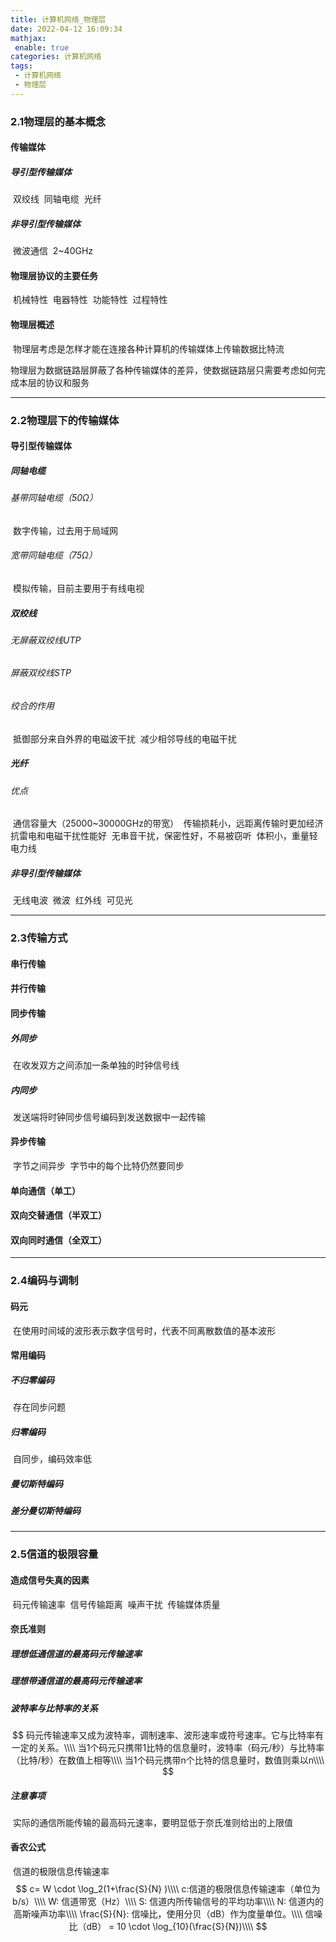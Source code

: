 ```yaml
---
title: 计算机网络_物理层
date: 2022-04-12 16:09:34
mathjax: 
 enable: true
categories: 计算机网络
tags:
 - 计算机网络
 - 物理层
---
```


### 2.1物理层的基本概念

#### 	传输媒体

##### 		导引型传输媒体

​			双绞线
​			同轴电缆
​			光纤

##### 		非导引型传输媒体

​			微波通信
​				2~40GHz

#### 	物理层协议的主要任务

​		机械特性
​		电器特性
​		功能特性 
​		过程特性

#### 物理层概述

​	物理层考虑是怎样才能在连接各种计算机的传输媒体上传输数据比特流

​	物理层为数据链路层屏蔽了各种传输媒体的差异，使数据链路层只需要考虑如何完成本层的协议和服务

------

### 2.2物理层下的传输媒体

#### 	导引型传输媒体

##### 		同轴电缆

###### 			基带同轴电缆（50Ω）

​				数字传输，过去用于局域网

###### 			宽带同轴电缆（75Ω）

​				模拟传输，目前主要用于有线电视

##### 		双绞线

###### 			无屏蔽双绞线UTP

###### 			屏蔽双绞线STP

###### 			绞合的作用

​				抵御部分来自外界的电磁波干扰
​				减少相邻导线的电磁干扰

##### 		光纤

###### 			优点

​				通信容量大（25000~30000GHz的带宽）
​				传输损耗小，远距离传输时更加经济
​				抗雷电和电磁干扰性能好
​				无串音干扰，保密性好，不易被窃听
​				体积小，重量轻
​		电力线

##### 	非导引型传输媒体

​		无线电波
​		微波
​		红外线
​		可见光



------

### 2.3传输方式

#### 	串行传输

#### 	并行传输

#### 	同步传输

##### 		外同步

​			在收发双方之间添加一条单独的时钟信号线

##### 		内同步

​			发送端将时钟同步信号编码到发送数据中一起传输

#### 	异步传输

​		字节之间异步
​		字节中的每个比特仍然要同步

#### 	单向通信（单工）

#### 	双向交替通信（半双工）

#### 	双向同时通信（全双工）



------

### 2.4编码与调制

#### 	码元

​		在使用时间域的波形表示数字信号时，代表不同离散数值的基本波形

#### 	常用编码

##### 		不归零编码

​			存在同步问题

##### 		归零编码

​			自同步，编码效率低

##### 		曼切斯特编码

##### 		差分曼切斯特编码



------

### 2.5信道的极限容量

#### 	造成信号失真的因素

​		码元传输速率
​		信号传输距离
​		噪声干扰
​		传输媒体质量

#### 	奈氏准则

##### 		理想低通信道的最高码元传输速率

##### 		理想带通信道的最高码元传输速率

##### 		波特率与比特率的关系

$$
码元传输速率又成为波特率，调制速率、波形速率或符号速率。它与比特率有一定的关系。\\\\
当1个码元只携带1比特的信息量时，波特率（码元/秒）与比特率（比特/秒）在数值上相等\\\\
当1个码元携带n个比特的信息量时，数值则乘以n\\\\
$$

##### 		注意事项

​			实际的通信所能传输的最高码元速率，要明显低于奈氏准则给出的上限值

#### 	香农公式

​		信道的极限信息传输速率
$$
c= W \cdot  \log_2(1+\frac{S}{N} )\\\\
c:信道的极限信息传输速率（单位为b/s）\\\\
W: 信道带宽（Hz）\\\\
S: 信道内所传输信号的平均功率\\\\
N: 信道内的高斯噪声功率\\\\
\frac{S}{N}: 信噪比，使用分贝（dB）作为度量单位。\\\\
信噪比（dB） = 10 \cdot \log_{10}(\frac{S}{N})\\\\
$$
